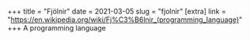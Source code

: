 +++
title = "Fjölnir"
date = 2021-03-05
slug = "fjolnir"
[extra]
link = "https://en.wikipedia.org/wiki/Fj%C3%B6lnir_(programming_language)"
+++
A programming language

